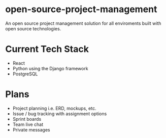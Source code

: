 # open-source-project-management
An open source project management solution for all enviroments built with open source technologies.

# Current Tech Stack
- React
- Python using the Django framework
- PostgreSQL

# Plans
- Project planning i.e. ERD, mockups, etc.
- Issue / bug tracking with assignment options
- Sprint boards
- Team live chat
- Private messages

